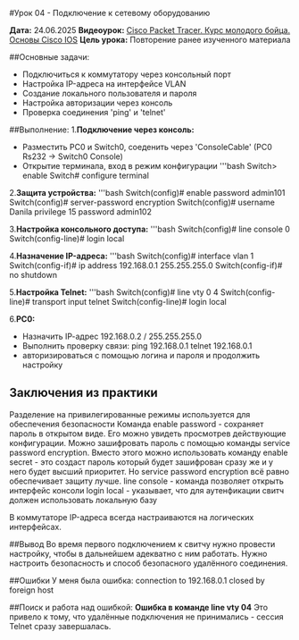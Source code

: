 #Урок 04 - Подключение к сетевому оборудованию

**Дата:** 24.06.2025
**Видеоурок:** [Cisco Packet Tracer. Курс молодого бойца. Основы Cisco IOS](https://vkvideo.ru/playlist/-32477510_12/video-32477510_456239184)
**Цель урока:** Повторение ранее изученного материала

##Основные задачи:  
- Подключиться к коммутатору через консольный порт
- Настройка IP-адреса на интерфейсе VLAN
- Создание локального пользователя и пароля
- Настройка авторизации через консоль
- Проверка соединения 'ping' и 'telnet'

##Выполнение:
1.**Подключение через консоль:**
- Разместить PC0 и Switch0, соеденить через 'ConsoleCable' (PC0 Rs232 -> Switch0 Console)
- Открытие терминала, вход в режим конфигурации
'''bash
Switch> enable
Switch# configure terminal

2.**Защита устройства:**
 '''bash
Switch(config)# enable password admin101
Switch(config)# server-password encryption
Switch(config)# username Danila privilege 15 password admin102

3.**Настройка консольного доступа:**
'''bash
Switch(config)# line console 0
Switch(config-line)# login local

4.**Назначение IP-адреса:**
'''bash
Switch(config)# interface vlan 1
Switch(config-if)# ip address 192.168.0.1 255.255.255.0
Switch(config-if)# no shutdown

5.**Настройка Telnet:**
'''bash
Switch(config)# line vty 0 4
Switch(config-line)# transport input telnet
Switch(config-line)# login local

6.**PC0:**
- Назначить IP-aдрес 192.168.0.2 / 255.255.255.0
- Выполнить проверку связи:
ping 192.168.0.1
telnet 192.168.0.1
- авторизироваться с помощью логина и пароля и продолжить настройку

## Заключения из практики
Разделение на привилегированные режимы используется для обеспечения безопасности
Команда enable password - сохраняет пароль в открытом виде. Его можно увидеть просмотрев действующие конфигурации. Можно зашифровать пароль с помощью команды service password encryption.
Вместо этого можно использовать команду enable secret - это создаст пароль который будет зашифрован сразу же и у него будет высший приоритет. Но service password encryption всё равно обеспечивает защиту лучше.
line console - команда позволяет открыть интерфейс консоли
login local - указывает, что для аутенфикации свитч должен использовать локальную базу

В коммутаторе IP-адреса всегда настраиваются на логических интерфейсах.

##Вывод
Во время первого подключением к свитчу нужно провести настройку, чтобы в дальнейшем адекватно с ним работать. Нужно настроить безопасность и способ безопасного удалённого соединения. 

##Ошибки
У меня была ошибка: connection to 192.168.0.1 closed by foreign host

##Поиск и работа над ошибкой: 
**Ошибка в команде line vty 04**
Это привело к тому, что удалённые подключения не принимались - сессия Telnet сразу завершалась.